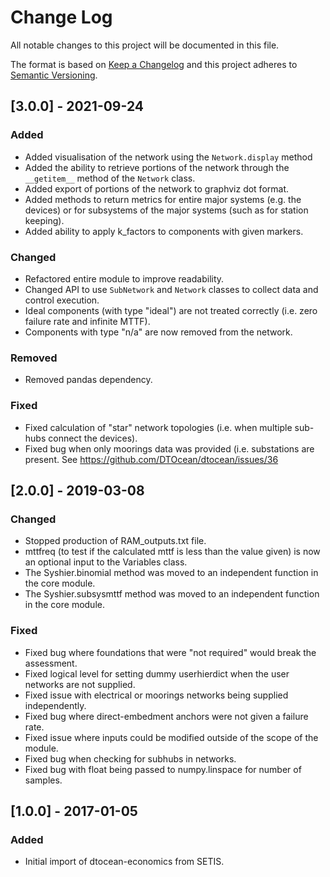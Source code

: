 # Change Log

All notable changes to this project will be documented in this file.

The format is based on [Keep a Changelog](http://keepachangelog.com/)
and this project adheres to [Semantic Versioning](http://semver.org/).

## [3.0.0] - 2021-09-24

### Added

-   Added visualisation of the network using the `Network.display` method
-   Added the ability to retrieve portions of the network through the 
    `__getitem__` method of the `Network` class.
-   Added export of portions of the network to graphviz dot format.
-   Added methods to return metrics for entire major systems (e.g. the devices)
    or for subsystems of the major systems (such as for station keeping).
-   Added ability to apply k_factors to components with given markers.

### Changed

-   Refactored entire module to improve readability.
-   Changed API to use `SubNetwork` and `Network` classes to collect data and 
    control execution.
-   Ideal components (with type "ideal") are not treated correctly (i.e. zero
    failure rate and infinite MTTF).
-   Components with type "n/a" are now removed from the network.

### Removed

-   Removed pandas dependency.

### Fixed

-   Fixed calculation of "star" network topologies (i.e. when multiple sub-hubs
    connect the devices).
-   Fixed bug when only moorings data was provided (i.e. substations are
    present. See https://github.com/DTOcean/dtocean/issues/36

## [2.0.0] - 2019-03-08

### Changed

-   Stopped production of RAM_outputs.txt file.
-   mttfreq (to test if the calculated mttf is less than the value given) is now
    an optional input to the Variables class.
-   The Syshier.binomial method was moved to an independent function in the core
    module.
-   The Syshier.subsysmttf method was moved to an independent function in the 
    core module.

### Fixed

-   Fixed bug where foundations that were "not required" would break the
    assessment.
-   Fixed logical level for setting dummy userhierdict when the user networks 
    are not supplied.
-   Fixed issue with electrical or moorings networks being supplied
    independently.
-   Fixed bug where direct-embedment anchors were not given a failure rate.
-   Fixed issue where inputs could be modified outside of the scope of the
    module.
-   Fixed bug when checking for subhubs in networks.
-   Fixed bug with float being passed to numpy.linspace for number of samples.

## [1.0.0] - 2017-01-05

### Added

-   Initial import of dtocean-economics from SETIS.
